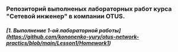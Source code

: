### Репозиторий выполненых лабораторных работ курса "Сетевой инженер" в компании OTUS.
   ##### _[1. Выполнение 1-ой лабораторной работы]_(https://github.com/kononenko-yury/otus-network-practics/blob/main/Lesson1/Homework1)